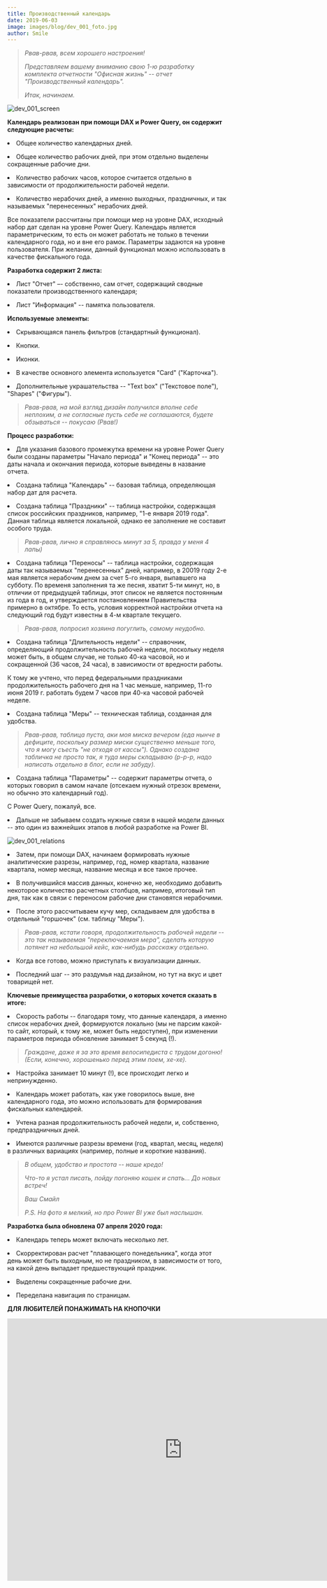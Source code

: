 ```yaml
---
title: Производственный календарь
date: 2019-06-03
image: images/blog/dev_001_foto.jpg
author: Smile
---
```


> *Рвав-рвав, всем хорошего настроения!*
>
> *Представляем вашему вниманию свою 1-ю разработку комплекта отчетности "Офисная жизнь" -- отчет "Производственный календарь".*
>
> *Итак, начинаем.*

![dev_001_screen](https://kkadikin.ru/images/blog/dev_001_screen.jpg)

**Календарь реализован при помощи DAX и Power Query, он содержит следующие расчеты:**

**<li>** Общее количество календарных дней.

**<li>** Общее количество рабочих дней, при этом отдельно выделены сокращенные рабочие дни.

**<li>** Количество рабочих часов, которое считается отдельно в зависимости от продолжительности рабочей недели.

**<li>** Количество нерабочих дней, а именно выходных, праздничных, и так называемых "перенесенных" нерабочих дней.

Все показатели рассчитаны при помощи мер на уровне DAX, исходный набор дат сделан на уровне Power Query. Календарь является параметрическим, то есть он может работать не только в течении календарного года, но и вне его рамок. Параметры задаются на уровне пользователя. При желании, данный функционал можно использовать в качестве фискального года.


**Разработка содержит 2 листа:**

**<li>** Лист "Отчет" –- собственно, сам отчет, содержащий сводные показатели производственного календаря;

**<li>** Лист "Информация" -- памятка пользователя.

**Используемые элементы:**

**<li>** Скрывающаяся панель фильтров (стандартный функционал).

**<li>** Кнопки.

**<li>** Иконки.

**<li>** В качестве основного элемента используется "Card" ("Карточка").

**<li>** Дополнительные украшательства -- "Text box" ("Текстовое поле"), "Shapes" ("Фигуры").

> *Рвав-рвав, на мой взгляд дизайн получился вполне себе неплохим, а не согласные пусть себе не соглашаются, будете обзываться -- покусаю (Рвав!)*


**Процесс разработки:**

**<li>** Для указания базового промежутка времени на уровне Power Query были созданы параметры "Начало периода" и "Конец периода" -- это даты начала и окончания периода, которые выведены в название отчета.

**<li>** Создана таблица "Календарь" -- базовая таблица, определяющая набор дат для расчета.

**<li>** Создана таблица "Праздники" -- таблица настройки, содержащая список российских праздников, например, "1-е января 2019 года". Данная таблица является локальной, однако ее заполнение не составит особого труда.

> *Рвав-рвав, лично я справляюсь минут за 5, правда у меня 4 лапы)*

**<li>** Создана таблица "Переносы" -- таблица настройки, содержащая даты так называемых "перенесенных" дней, например, в 20019 году 2-е мая является нерабочим днем за счет 5-го января, выпавшего на субботу. По временя заполнения та же песня, хватит 5-ти минут, но, в отличии от предыдущей таблицы, этот список не является постоянным из года в год, и утверждается постановлением Правительства примерно в октябре. То есть, условия корректной настройки отчета на следующий год будут известны в 4-м квартале текущего.

> *Рвав-рвав, попросил хозяина погуглить, самому неудобно.*

**<li>** Создана таблица "Длительность недели" -- справочник, определяющий продолжительность рабочей недели, поскольку неделя может быть, в общем случае, не только 40-ка часовой, но и сокращенной (36 часов, 24 часа), в зависимости от вредности работы. 

К тому же учтено, что перед федеральными праздниками продолжительность рабочего дня на 1 час меньше, например, 11-го июня 2019 г. работать будем 7 часов при 40-ка часовой рабочей неделе.

**<li>** Создана таблица "Меры" -- техническая таблица, созданная для удобства.

> *Рвав-рвав, таблица пуста, аки моя миска вечером (еда нынче в дефиците, поскольку размер миски существенно меньше того, что я могу съесть "не отходя от кассы"). Однако создана табличка не просто так, я туда меры складываю (р-р-р, надо написать отдельно в блог, если не забуду).*

**<li>** Создана таблица "Параметры" -- содержит параметры отчета, о которых говорил в самом начале (отсекаем нужный отрезок времени, но обычно это календарный год). 

С Power Query, пожалуй, все.

**<li>** Дальше не забываем создать нужные связи в нашей модели данных -- это один из важнейших этапов в любой разработке на Power BI.

![dev_001_relations](https://kkadikin.ru/images/blog/dev_001_relations.jpg)

**<li>** Затем, при помощи DAX, начинаем формировать нужные аналитические разрезы, например, год, номер квартала, название квартала, номер месяца, название месяца и все такое прочее.

**<li>** В получившийся массив данных, конечно же, необходимо добавить некоторое количество расчетных столбцов, например, итоговый тип дня, так как в связи с переносом рабочие дни становятся нерабочими.

**<li>** После этого рассчитываем кучу мер, складываем для удобства в отдельный "горшочек" (см. таблицу "Меры").

> *Рвав-рвав, кстати говоря, продолжительность рабочей недели -- это так называемая "переключаемая мера", сделать которую потянет на небольшой кейс, как-нибудь расскажу отдельно.*

**<li>** Когда все готово, можно приступать к визуализации данных.

**<li>** Последний шаг -- это раздумья над дизайном, но тут на вкус и цвет товарищей нет.



**Ключевые преимущества разработки, о которых хочется сказать в итоге:**

**<li>** Скорость работы -- благодаря тому, что данные календаря, а именно список нерабочих дней, формируются локально (мы не парсим какой-то сайт, который, к тому же, может быть недоступен), при изменении параметров периода обновление занимает 5 секунд (!). 

> *Граждане, даже я за это время велосипедиста с трудом догоню! (Если, конечно, хорошенько перед этим поем, хе-хе).*

**<li>** Настройка занимает 10 минут (!), все происходит легко и непринужденно.

**<li>** Календарь может работать, как уже говорилось выше, вне календарного года, это можно использовать для формирования фискальных календарей.

**<li>** Учтена разная продолжительность рабочей недели, и, собственно, предпраздничных дней.

**<li>** Имеются различные разрезы времени (год, квартал, месяц, неделя) в различных вариациях (например, полные и короткие названия).



> *В общем, удобство и простота -- наше кредо!*
>
> *Что-то я устал писать, пойду погоняю кошек и спать... До новых встреч!*
>
> *Ваш Смайл*
>
> *P.S. На фото я мелкий, но про Power BI уже был наслышан.*


**Разработка была обновлена 07 апреля 2020 года:**

**<li>** Календарь теперь может включать несколько лет.

**<li>** Скорректирован расчет "плавающего понедельника", когда этот день может быть выходным, но не праздником, в зависимости от того, на какой день выпадает предшествующий праздник.

**<li>** Выделены сокращенные рабочие дни.

**<li>** Переделана навигация по страницам.


**ДЛЯ ЛЮБИТЕЛЕЙ ПОНАЖИМАТЬ НА КНОПОЧКИ**

<iframe width="800" height="600" src="https://app.powerbi.com/view?r=eyJrIjoiNWI1YWJmMTItM2NlZS00ODlkLTlhZmUtYmMwZjhkMTg1NzM3IiwidCI6IjE4YjFiOTZhLTk0MTQtNDE3MC1iNmNhLTZkODU3NTJlNTZmOCIsImMiOjZ9" frameborder="0" allowFullScreen="true"></iframe>